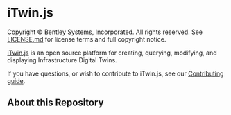 # iTwin.js

Copyright © Bentley Systems, Incorporated. All rights reserved. See [LICENSE.md](./LICENSE.md) for license terms and full copyright notice.

[iTwin.js](http://www.itwinjs.org) is an open source platform for creating, querying, modifying, and displaying Infrastructure Digital Twins.

If you have questions, or wish to contribute to iTwin.js, see our [Contributing guide](./CONTRIBUTING.md).

## About this Repository
